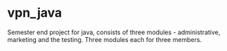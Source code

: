 # vpn_java
Semester end project for java, consists of three modules - administrative, marketing and the testing. Three modules each for three members. 
